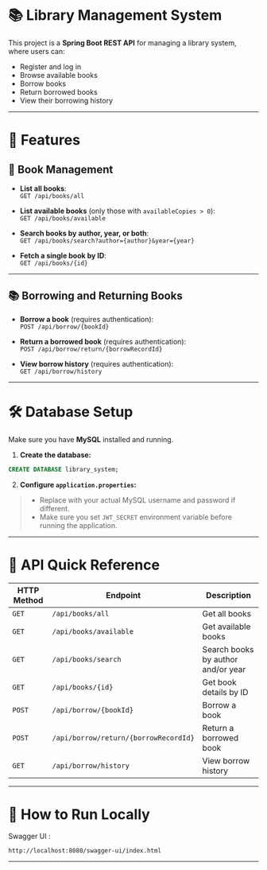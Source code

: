 # 📚 Library Management System

This project is a **Spring Boot REST API** for managing a library system, where users can:

- Register and log in
- Browse available books
- Borrow books
- Return borrowed books
- View their borrowing history

---

# 🚀 Features

## 📖 Book Management
- **List all books**:  
  `GET /api/books/all`
  
- **List available books** (only those with `availableCopies > 0`):  
  `GET /api/books/available`
  
- **Search books by author, year, or both**:  
  `GET /api/books/search?author={author}&year={year}`

- **Fetch a single book by ID**:  
  `GET /api/books/{id}`

---

## 📚 Borrowing and Returning Books
- **Borrow a book** (requires authentication):  
  `POST /api/borrow/{bookId}`

- **Return a borrowed book** (requires authentication):  
  `POST /api/borrow/return/{borrowRecordId}`

- **View borrow history** (requires authentication):  
  `GET /api/borrow/history`

---

# 🛠️ Database Setup

Make sure you have **MySQL** installed and running.

1. **Create the database:**

```sql
CREATE DATABASE library_system;
```

2. **Configure `application.properties`:**

> - Replace with your actual MySQL username and password if different.
> - Make sure you set `JWT_SECRET` environment variable before running the application.

---



# 📜 API Quick Reference

| HTTP Method | Endpoint | Description |
|---|---|---|
| `GET` | `/api/books/all` | Get all books |
| `GET` | `/api/books/available` | Get available books |
| `GET` | `/api/books/search` | Search books by author and/or year |
| `GET` | `/api/books/{id}` | Get book details by ID |
| `POST` | `/api/borrow/{bookId}` | Borrow a book |
| `POST` | `/api/borrow/return/{borrowRecordId}` | Return a borrowed book |
| `GET` | `/api/borrow/history` | View borrow history |

---

# 💎 How to Run Locally

Swagger UI :
```
http://localhost:8080/swagger-ui/index.html
```

---


